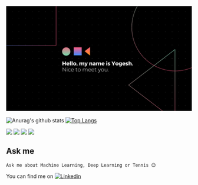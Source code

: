 <img src = "https://raw.githubusercontent.com/yogkul2000/yogkul2000/master/Black Technology Blog Banner.png" width = 850px>

![Anurag's github stats](https://github-readme-stats.vercel.app/api?username=yogkul2000&show_icons=true&theme=dark)
[![Top Langs](https://github-readme-stats.vercel.app/api/top-langs/?username=yogkul2000&layout=compact&theme=dark)](https://github.com/anuraghazra/github-readme-stats)



![](https://img.shields.io/badge/Domain-Machine_Learning-informational?style=flat&logo=<LOGO_NAME>&logoColor=white&color=2bbc8a)
![](https://img.shields.io/badge/Code-Python-informational?style=flat&logo=<LOGO_NAME>&logoColor=white&color=2bbc8a)
![](https://img.shields.io/badge/Tools-Keras-informational?style=flat&logo=<LOGO_NAME>&logoColor=white&color=2bbc8a)
![](https://img.shields.io/badge/Tools-PyTorch-informational?style=flat&logo=<LOGO_NAME>&logoColor=white&color=2bbc8a)


## Ask me
```
Ask me about Machine Learning, Deep Learning or Tennis 😉
```

<!-- Actual text -->

You can find me on [![Linkedin][1.2]][1]

<!-- Icons -->


[1.2]: https://raw.githubusercontent.com/yogkul20000/yogkul2000/master/linkedin-3-16.png (LinkedIn icon without padding)

<!-- Links to your social media accounts -->

[1]: https://www.linkedin.com/in/yogesh-kulkarni-b1572b169/
